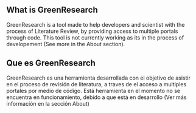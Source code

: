 ## What is GreenResearch
GreenResearch is a tool made to help developers and scientist with the process of Literature Review, by providing access to multiple portals through code. This tool is not currently working as its in the process of developement (See more in the About section).

## Que es GreenResearch 
GreenResearch es una herramienta desarrollada con el objetivo de asistir en el proceso de revisión de literatura, a traves de el acceso a multiples portales por medio de código. Está herramienta en el momento no se encuentra en funcionamiento, debido a que está en desarrollo (Ver más información en la sección About)